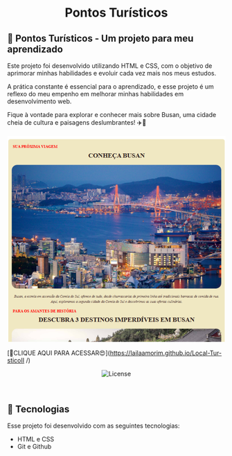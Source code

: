 <h1 align="center"> Pontos Turísticos</h1>

## 🌟 Pontos Turísticos - Um projeto para meu aprendizado

Este projeto foi desenvolvido utilizando HTML e CSS, com o objetivo de aprimorar minhas habilidades e evoluir cada vez mais nos meus estudos.

A prática constante é essencial para o aprendizado, e esse projeto é um reflexo do meu empenho em melhorar minhas habilidades em desenvolvimento web.

Fique à vontade para explorar e conhecer mais sobre Busan, uma cidade cheia de cultura e paisagens deslumbrantes! ✈️🌊
 <br/>
<br/>
<img
          src="./assets/img p.png"></a>
</p>

[🔗CLIQUE AQUI PARA ACESSAR😍](https://lailaamorim.github.io/Local-Tur-sticoII
/)

<p align="center">
  <img alt="License" src="https://img.shields.io/static/v1?label=license&message=MIT&color=49AA26&labelColor=000000">
</p>

<br>

## 🚀 Tecnologias

Esse projeto foi desenvolvido com as seguintes tecnologias:

- HTML e CSS
- Git e Github
